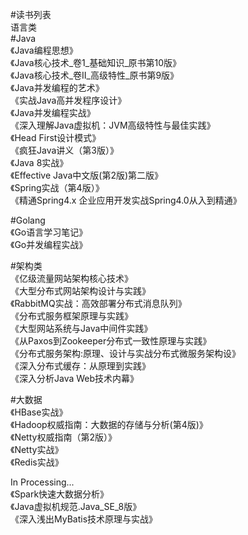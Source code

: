#读书列表  
语言类  
#Java  
《Java编程思想》  
《Java核心技术_卷1_基础知识_原书第10版》  
《Java核心技术_卷II_高级特性_原书第9版》  
《Java并发编程的艺术》  
《实战Java高并发程序设计》  
《Java并发编程实战》  
《深入理解Java虚拟机：JVM高级特性与最佳实践》   
《Head First设计模式》   
《疯狂Java讲义（第3版）》  
《Java 8实战》  
《Effective Java中文版(第2版)第二版》  
《Spring实战（第4版）》  
《精通Spring4.x 企业应用开发实战Spring4.0从入到精通》  
  
#Golang  
《Go语言学习笔记》  
《Go并发编程实战》  
  
#架构类  
《亿级流量网站架构核心技术》  
《大型分布式网站架构设计与实践》  
《RabbitMQ实战：高效部署分布式消息队列》  
《分布式服务框架原理与实践》  
《大型网站系统与Java中间件实践》  
《从Paxos到Zookeeper分布式一致性原理与实践》  
《分布式服务架构:原理、设计与实战分布式微服务架构设》  
《深入分布式缓存：从原理到实践》  
《深入分析Java Web技术内幕》  
  
#大数据  
《HBase实战》  
《Hadoop权威指南：大数据的存储与分析(第4版)》  
《Netty权威指南（第2版）》  
《Netty实战》  
《Redis实战》  

In Processing...  
《Spark快速大数据分析》  
《Java虚拟机规范.Java_SE_8版》  
《深入浅出MyBatis技术原理与实战》  
